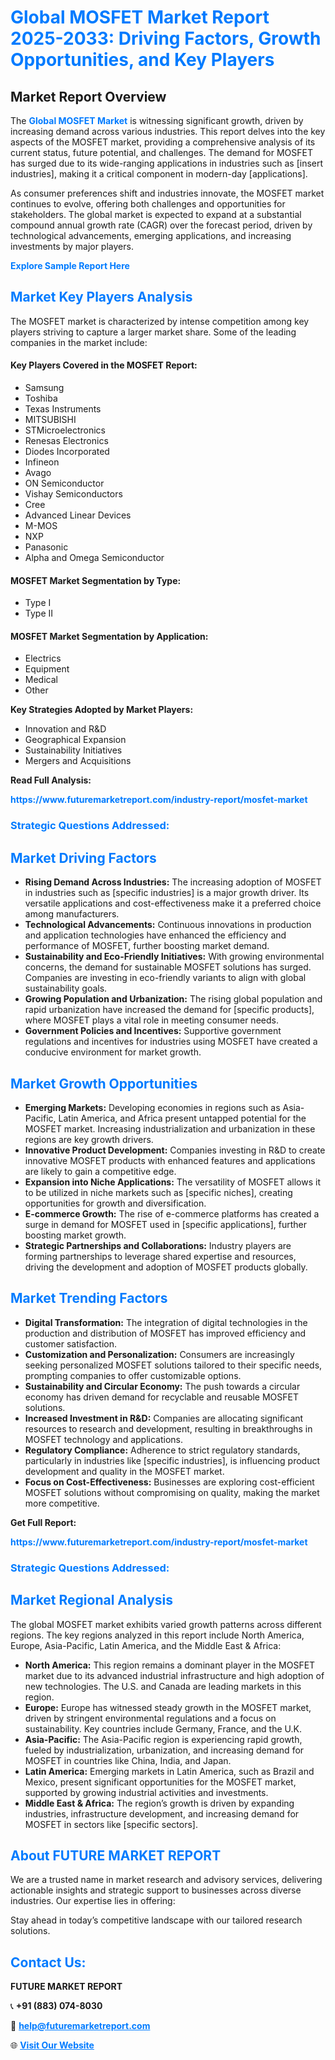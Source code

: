 <h1 style="color: #007BFF;">Global MOSFET Market Report 2025-2033: Driving Factors, Growth Opportunities, and Key Players</h1>

<section id="overview">
<h2>Market Report Overview</h2>
<p>The <a href="https://www.futuremarketreport.com/industry-report/mosfet-market" style="color: #007BFF; text-decoration: none;"><strong>Global MOSFET Market</strong></a> is witnessing significant growth, driven by increasing demand across various industries. This report delves into the key aspects of the MOSFET market, providing a comprehensive analysis of its current status, future potential, and challenges. The demand for MOSFET has surged due to its wide-ranging applications in industries such as [insert industries], making it a critical component in modern-day [applications].</p>
<p>As consumer preferences shift and industries innovate, the MOSFET market continues to evolve, offering both challenges and opportunities for stakeholders. The global market is expected to expand at a substantial compound annual growth rate (CAGR) over the forecast period, driven by technological advancements, emerging applications, and increasing investments by major players.</p>
</section>

<section id="overview">
<p><a href="https://www.futuremarketreport.com/request-sample/reportId=85734" style="color: #007BFF; text-decoration: none;"><strong>Explore Sample Report Here</strong></a></p>
</section>

<section id="key-players">
<h2 style="color: #007BFF;">Market Key Players Analysis</h2>
<p>The MOSFET market is characterized by intense competition among key players striving to capture a larger market share. Some of the leading companies in the market include:</p>
<h4>Key Players Covered in the MOSFET Report:</h4>
<ul><li>Samsung</li><li>Toshiba</li><li>Texas Instruments</li><li>MITSUBISHI</li><li>STMicroelectronics</li><li>Renesas Electronics</li><li>Diodes Incorporated</li><li>Infineon</li><li>Avago</li><li>ON Semiconductor</li><li>Vishay Semiconductors</li><li>Cree</li><li>Advanced Linear Devices</li><li>M-MOS</li><li>NXP</li><li>Panasonic</li><li>Alpha and Omega Semiconductor</li></ul>
<h4>MOSFET Market Segmentation by Type:</h4>
<ul><li>Type I</li><li>Type II</li></ul>

<h4>MOSFET Market Segmentation by Application:</h4>
<ul><li>Electrics</li><li>Equipment</li><li>Medical</li><li>Other</li></ul>
<p><strong>Key Strategies Adopted by Market Players:</strong></p>
<ul>
<li>Innovation and R&D</li>
<li>Geographical Expansion</li>
<li>Sustainability Initiatives</li>
<li>Mergers and Acquisitions</li>
</ul>
</section>

<section>
<p><strong>Read Full Analysis: </strong></p><a href="https://www.futuremarketreport.com/industry-report/mosfet-market" style="color: #007BFF; text-decoration: none;"><strong>https://www.futuremarketreport.com/industry-report/mosfet-market</strong></a>
<h3 style="color: #007BFF;">Strategic Questions Addressed:</h3>
</section>

<section id="driving-factors">
<h2 style="color: #007BFF;">Market Driving Factors</h2>
<ul>
<li><strong>Rising Demand Across Industries:</strong> The increasing adoption of MOSFET in industries such as [specific industries] is a major growth driver. Its versatile applications and cost-effectiveness make it a preferred choice among manufacturers.</li>
<li><strong>Technological Advancements:</strong> Continuous innovations in production and application technologies have enhanced the efficiency and performance of MOSFET, further boosting market demand.</li>
<li><strong>Sustainability and Eco-Friendly Initiatives:</strong> With growing environmental concerns, the demand for sustainable MOSFET solutions has surged. Companies are investing in eco-friendly variants to align with global sustainability goals.</li>
<li><strong>Growing Population and Urbanization:</strong> The rising global population and rapid urbanization have increased the demand for [specific products], where MOSFET plays a vital role in meeting consumer needs.</li>
<li><strong>Government Policies and Incentives:</strong> Supportive government regulations and incentives for industries using MOSFET have created a conducive environment for market growth.</li>
</ul>
</section>

<section id="growth-opportunities">
<h2 style="color: #007BFF;">Market Growth Opportunities</h2>
<ul>
<li><strong>Emerging Markets:</strong> Developing economies in regions such as Asia-Pacific, Latin America, and Africa present untapped potential for the MOSFET market. Increasing industrialization and urbanization in these regions are key growth drivers.</li>
<li><strong>Innovative Product Development:</strong> Companies investing in R&D to create innovative MOSFET products with enhanced features and applications are likely to gain a competitive edge.</li>
<li><strong>Expansion into Niche Applications:</strong> The versatility of MOSFET allows it to be utilized in niche markets such as [specific niches], creating opportunities for growth and diversification.</li>
<li><strong>E-commerce Growth:</strong> The rise of e-commerce platforms has created a surge in demand for MOSFET used in [specific applications], further boosting market growth.</li>
<li><strong>Strategic Partnerships and Collaborations:</strong> Industry players are forming partnerships to leverage shared expertise and resources, driving the development and adoption of MOSFET products globally.</li>
</ul>
</section>

<section id="trending-factors">
<h2 style="color: #007BFF;">Market Trending Factors</h2>
<ul>
<li><strong>Digital Transformation:</strong> The integration of digital technologies in the production and distribution of MOSFET has improved efficiency and customer satisfaction.</li>
<li><strong>Customization and Personalization:</strong> Consumers are increasingly seeking personalized MOSFET solutions tailored to their specific needs, prompting companies to offer customizable options.</li>
<li><strong>Sustainability and Circular Economy:</strong> The push towards a circular economy has driven demand for recyclable and reusable MOSFET solutions.</li>
<li><strong>Increased Investment in R&D:</strong> Companies are allocating significant resources to research and development, resulting in breakthroughs in MOSFET technology and applications.</li>
<li><strong>Regulatory Compliance:</strong> Adherence to strict regulatory standards, particularly in industries like [specific industries], is influencing product development and quality in the MOSFET market.</li>
<li><strong>Focus on Cost-Effectiveness:</strong> Businesses are exploring cost-efficient MOSFET solutions without compromising on quality, making the market more competitive.</li>
</ul>
</section>

<section>
<p><strong>Get Full Report: </strong></p><a href="https://www.futuremarketreport.com/industry-report/mosfet-market" style="color: #007BFF; text-decoration: none;"><strong>https://www.futuremarketreport.com/industry-report/mosfet-market</strong></a>
<h3 style="color: #007BFF;">Strategic Questions Addressed:</h3>
</section>


<section id="regional-analysis">
<h2 style="color: #007BFF;">Market Regional Analysis</h2>
<p>The global MOSFET market exhibits varied growth patterns across different regions. The key regions analyzed in this report include North America, Europe, Asia-Pacific, Latin America, and the Middle East & Africa:</p>
<ul>
<li><strong>North America:</strong> This region remains a dominant player in the MOSFET market due to its advanced industrial infrastructure and high adoption of new technologies. The U.S. and Canada are leading markets in this region.</li>
<li><strong>Europe:</strong> Europe has witnessed steady growth in the MOSFET market, driven by stringent environmental regulations and a focus on sustainability. Key countries include Germany, France, and the U.K.</li>
<li><strong>Asia-Pacific:</strong> The Asia-Pacific region is experiencing rapid growth, fueled by industrialization, urbanization, and increasing demand for MOSFET in countries like China, India, and Japan.</li>
<li><strong>Latin America:</strong> Emerging markets in Latin America, such as Brazil and Mexico, present significant opportunities for the MOSFET market, supported by growing industrial activities and investments.</li>
<li><strong>Middle East & Africa:</strong> The region’s growth is driven by expanding industries, infrastructure development, and increasing demand for MOSFET in sectors like [specific sectors].</li>
</ul>
</section>

<footer>
<h2 style="color: #007BFF;">About FUTURE MARKET REPORT</h2>
<p>We are a trusted name in market research and advisory services, delivering actionable insights and strategic support to businesses across diverse industries. Our expertise lies in offering:</p>

<p>Stay ahead in today’s competitive landscape with our tailored research solutions.</p>

<h2 style="color: #007BFF;">Contact Us:</h2>
<p><strong>FUTURE MARKET REPORT</strong></p>
<p>📞 <strong>+91 (883) 074-8030</strong></p>
<p>📧 <strong><a href="mailto:help@futuremarketreport.com" style="color: #007BFF;">help@futuremarketreport.com</a></strong></p>
<p>🌐 <strong><a href="https://www.futuremarketreport.com/" style="color: #007BFF;">Visit Our Website</a></strong></p>
</footer>